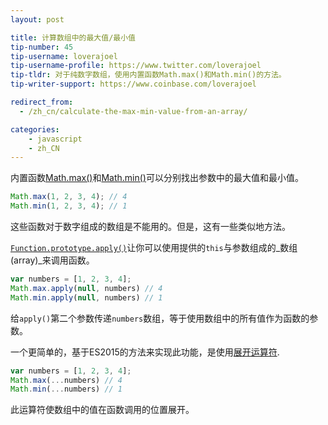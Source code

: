 ```yaml
---
layout: post

title: 计算数组中的最大值/最小值
tip-number: 45
tip-username: loverajoel
tip-username-profile: https://www.twitter.com/loverajoel
tip-tldr: 对于纯数字数组，使用内置函数Math.max()和Math.min()的方法。
tip-writer-support: https://www.coinbase.com/loverajoel

redirect_from:
  - /zh_cn/calculate-the-max-min-value-from-an-array/

categories:
    - javascript
    - zh_CN
---
```


内置函数[Math.max()](https://developer.mozilla.org/zh-CN/docs/Web/JavaScript/Reference/Global_Objects/Math/max)和[Math.min()](https://developer.mozilla.org/zh-CN/docs/Web/JavaScript/Reference/Global_Objects/Math/min)可以分别找出参数中的最大值和最小值。

```js
Math.max(1, 2, 3, 4); // 4
Math.min(1, 2, 3, 4); // 1
```

这些函数对于数字组成的数组是不能用的。但是，这有一些类似地方法。

[`Function.prototype.apply()`](https://developer.mozilla.org/zh-CN/docs/Web/JavaScript/Reference/Global_Objects/Function/apply)让你可以使用提供的`this`与参数组成的_数组(array)_来调用函数。

```js
var numbers = [1, 2, 3, 4];
Math.max.apply(null, numbers) // 4
Math.min.apply(null, numbers) // 1
```

给`apply()`第二个参数传递`numbers`数组，等于使用数组中的所有值作为函数的参数。

一个更简单的，基于ES2015的方法来实现此功能，是使用[展开运算符](https://developer.mozilla.org/zh-CN/docs/Web/JavaScript/Reference/Operators/Spread_operator).

```js
var numbers = [1, 2, 3, 4];
Math.max(...numbers) // 4
Math.min(...numbers) // 1
```

此运算符使数组中的值在函数调用的位置展开。

